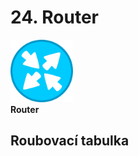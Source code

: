 # 24. Router

<img src="picture/Router-icon.png" alt="drawing" width="100"/><br>
**Router** 

## Roubovací tabulka
